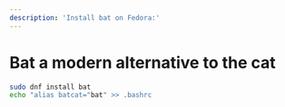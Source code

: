 ```yaml
---
description: 'Install bat on Fedora:'
---
```


# Bat a modern alternative to the cat



```bash
sudo dnf install bat
echo "alias batcat="bat" >> .bashrc
```
